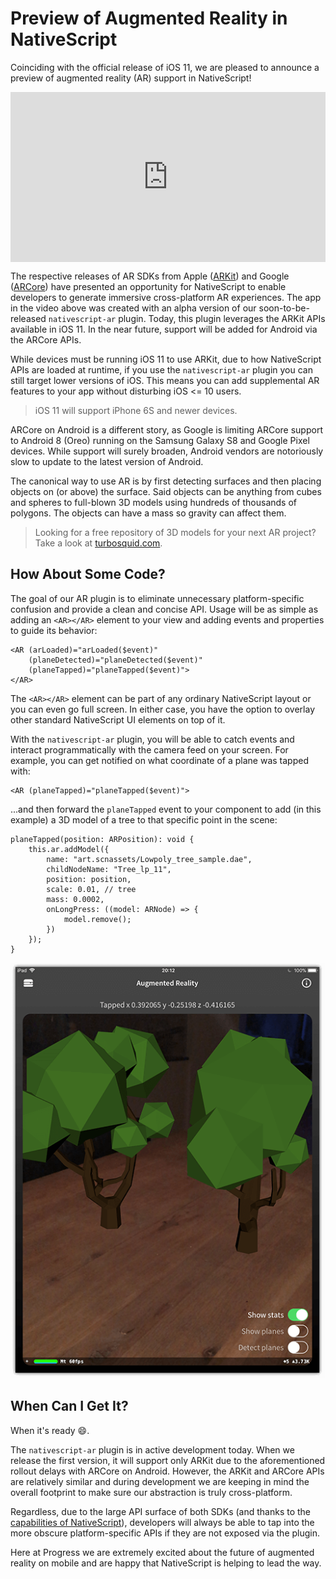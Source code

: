 # Preview of Augmented Reality in NativeScript

Coinciding with the official release of iOS 11, we are pleased to announce a preview of augmented reality (AR) support in NativeScript!

<div style='position:relative;padding-bottom:54%'><iframe src='https://gfycat.com/ifr/SecondaryKindCrayfish' frameborder='0' scrolling='no' width='100%' height='100%' style='position:absolute;top:0;left:0' allowfullscreen></iframe></div>

The respective releases of AR SDKs from Apple ([ARKit](https://developer.apple.com/arkit/)) and Google ([ARCore](https://developers.google.com/ar/)) have presented an opportunity for NativeScript to enable developers to generate immersive cross-platform AR experiences. The app in the video above was created with an alpha version of our soon-to-be-released `nativescript-ar` plugin. Today, this plugin leverages the ARKit APIs available in iOS 11. In the near future, support will be added for Android via the ARCore APIs.

While devices must be running iOS 11 to use ARKit, due to how NativeScript APIs are loaded at runtime, if you use the `nativescript-ar` plugin you can still target lower versions of iOS. This means you can add supplemental AR features to your app without disturbing iOS <= 10 users.

> iOS 11 will support iPhone 6S and newer devices.

ARCore on Android is a different story, as Google is limiting ARCore support to Android 8 (Oreo) running on the Samsung Galaxy S8 and Google Pixel devices. While support will surely broaden, Android vendors are notoriously slow to update to the latest version of Android.

The canonical way to use AR is by first detecting surfaces and then placing objects on (or above) the surface. Said objects can be anything from cubes and spheres to full-blown 3D models using hundreds of thousands of polygons. The objects can have a mass so gravity can affect them.

> Looking for a free repository of 3D models for your next AR project? Take a look at [turbosquid.com](https://www.turbosquid.com/Search/3D-Models/free).

## How About Some Code?

The goal of our AR plugin is to eliminate unnecessary platform-specific confusion and provide a clean and concise API. Usage will be as simple as adding an `<AR></AR>` element to your view and adding events and properties to guide its behavior:

	<AR (arLoaded)="arLoaded($event)"
	    (planeDetected)="planeDetected($event)"
	    (planeTapped)="planeTapped($event)">
	</AR>

The `<AR></AR>` element can be part of any ordinary NativeScript layout or you can even go full screen. In either case, you have the option to overlay other standard NativeScript UI elements on top of it.

With the `nativescript-ar` plugin, you will be able to catch events and interact programmatically with the camera feed on your screen. For example, you can get notified on what coordinate of a plane was tapped with:

	<AR (planeTapped)="planeTapped($event)">

...and then forward the `planeTapped` event to your component to add (in this example) a 3D model of a tree to that specific point in the scene:

	planeTapped(position: ARPosition): void {
		this.ar.addModel({
			name: "art.scnassets/Lowpoly_tree_sample.dae",
			childNodeName: "Tree_lp_11",
			position: position,
			scale: 0.01, // tree
			mass: 0.0002,
			onLongPress: ((model: ARNode) => {
				model.remove();
			})
		});
	}

![ar tree](ar-tree.png)

## When Can I Get It?

When it's ready 😄.

The `nativescript-ar` plugin is in active development today. When we release the first version, it will support only ARKit due to the aforementioned rollout delays with ARCore on Android. However, the ARKit and ARCore APIs are relatively similar and during development we are keeping in mind the overall footprint to make sure our abstraction is truly cross-platform.

Regardless, due to the large API surface of both SDKs (and thanks to the [capabilities of NativeScript](https://docs.nativescript.org/core-concepts/accessing-native-apis-with-javascript)), developers will always be able to tap into the more obscure platform-specific APIs if they are not exposed via the plugin.

Here at Progress we are extremely excited about the future of augmented reality on mobile and are happy that NativeScript is helping to lead the way.